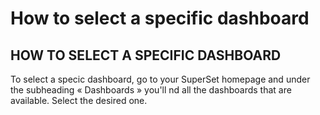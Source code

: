 # How to select a specific dashboard

## **HOW TO SELECT A SPECIFIC DASHBOARD**

To select a specic dashboard, go to your SuperSet homepage and under the subheading « Dashboards » you'll nd all the dashboards that are available. Select the desired one.

